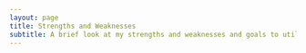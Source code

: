 ```yaml
---
layout: page
title: Strengths and Weaknesses
subtitle: A brief look at my strengths and weaknesses and goals to utilize them  
---
```


